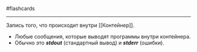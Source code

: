 #flashcards 
***
Запись того, что происходит внутри [[Контейнер]].
- Любые сообщения, которые выводят программы внутри контейнера.
- Обычно это ***stdout*** (стандартный вывод) и ***stderr*** (ошибки).